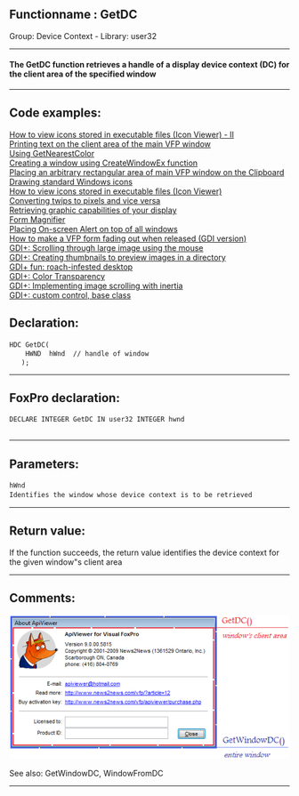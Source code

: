 <link rel="stylesheet" type="text/css" href="../../css/win32api.css">  
<link rel="stylesheet" href="https://cdnjs.cloudflare.com/ajax/libs/font-awesome/4.7.0/css/font-awesome.min.css">

## Functionname : GetDC
Group: Device Context - Library: user32    
***  


#### The GetDC function retrieves a handle of a display device context (DC) for the client area of the specified window
***  


## Code examples:
[How to view icons stored in executable files (Icon Viewer) - II](../../samples/sample_019.md)  
[Printing text on the client area of the main VFP window](../../samples/sample_034.md)  
[Using GetNearestColor](../../samples/sample_044.md)  
[Creating a window using CreateWindowEx function](../../samples/sample_050.md)  
[Placing an arbitrary rectangular area of main VFP window on the Clipboard](../../samples/sample_081.md)  
[Drawing standard Windows icons](../../samples/sample_112.md)  
[How to view icons stored in executable files (Icon Viewer)](../../samples/sample_113.md)  
[Converting twips to pixels and vice versa](../../samples/sample_161.md)  
[Retrieving graphic capabilities of your display](../../samples/sample_188.md)  
[Form Magnifier](../../samples/sample_414.md)  
[Placing On-screen Alert on top of all windows](../../samples/sample_504.md)  
[How to make a VFP form fading out when released (GDI version)](../../samples/sample_528.md)  
[GDI+: Scrolling through large image using the mouse](../../samples/sample_546.md)  
[GDI+: Creating thumbnails to preview images in a directory](../../samples/sample_547.md)  
[GDI+ fun: roach-infested desktop](../../samples/sample_548.md)  
[GDI+: Color Transparency](../../samples/sample_549.md)  
[GDI+: Implementing image scrolling with inertia](../../samples/sample_595.md)  
[GDI+: custom control, base class](../../samples/sample_599.md)  

## Declaration:
```foxpro  
HDC GetDC(
    HWND  hWnd 	// handle of window
   );  
```  
***  


## FoxPro declaration:
```foxpro  
DECLARE INTEGER GetDC IN user32 INTEGER hwnd
  
```  
***  


## Parameters:
```txt  
hWnd
Identifies the window whose device context is to be retrieved  
```  
***  


## Return value:
If the function succeeds, the return value identifies the device context for the given window"s client area  
***  


## Comments:
<a href="http://www.news2news.com/vfp/?article=12&src=GetDC"><img src="images/windowdevicecontexts.png" border=0></a>  
  
See also: GetWindowDC, WindowFromDC   
  
***  

